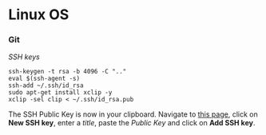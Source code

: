 # Linux OS

### Git

_SSH keys_
```
ssh-keygen -t rsa -b 4096 -C ".."
eval $(ssh-agent -s)
ssh-add ~/.ssh/id_rsa
sudo apt-get install xclip -y
xclip -sel clip < ~/.ssh/id_rsa.pub
```

The SSH Public Key is now in your clipboard. Navigate to [this page](https://github.com/settings/keys), click on **New SSH key**, enter a _title_, paste the _Public Key_ and click on **Add SSH key**.
